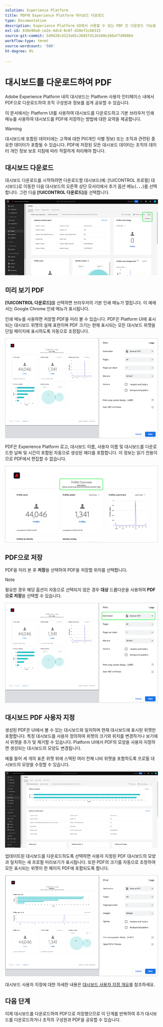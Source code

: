 ```yaml
---
solution: Experience Platform
title: PDF에 Experience Platform 대시보드 다운로드
type: Documentation
description: Experience Platform UI에서 사용할 수 있는 PDF 간 다운로드 기능을 사용하여 대시보드 시각화의 복사본을 저장합니다.
exl-id: 838e98a0-ce2e-4dcd-8c8f-d28ef2cb8315
source-git-commit: 5d9428c4323e65c2605fd116160e160af7d9086d
workflow-type: tm+mt
source-wordcount: '580'
ht-degree: 0%

---
```


# 대시보드를 다운로드하여 PDF

Adobe Experience Platform 내의 대시보드는 Platform 사용자 인터페이스 내에서 PDF으로 다운로드하여 조직 구성원과 정보를 쉽게 공유할 수 있습니다.

이 문서에서는 Platform UI를 사용하여 대시보드를 다운로드하고 기본 브라우저 인쇄 메뉴를 사용하여 대시보드를 PDF에 저장하는 방법에 대한 요약을 제공합니다.

>[!WARNING]
>
>대시보드에 포함된 데이터에는 고객에 대한 PII(개인 식별 정보) 또는 조직과 관련된 중요한 데이터가 포함될 수 있습니다. PDF에 저장된 모든 대시보드 데이터는 조직의 데이터 개인 정보 보호 지침에 따라 적절하게 처리해야 합니다.

## 대시보드 다운로드

대시보드 다운로드를 시작하려면 다운로드할 대시보드(예: [!UICONTROL 프로필] 대시보드)로 이동한 다음 대시보드의 오른쪽 상단 모서리에서 추가 옵션 메뉴(**`...`**)를 선택합니다. 그런 다음 **[!UICONTROL 다운로드]**&#x200B;를 선택합니다.

![줄임표 및 다운로드 드롭다운이 강조 표시된 Experience Platform 프로필 대시보드입니다.](images/download/download-button.png)

## 미리 보기 PDF

**[!UICONTROL 다운로드]**&#x200B;를 선택하면 브라우저의 기본 인쇄 메뉴가 열립니다. 이 예에서는 Google Chrome 인쇄 메뉴가 표시됩니다.

인쇄 메뉴를 사용하면 저장할 PDF을 미리 볼 수 있습니다. PDF은 Platform UI에 표시되는 대시보드 위젯의 실제 표현이며 PDF 크기는 현재 표시되는 모든 대시보드 위젯을 단일 페이지에 표시하도록 자동으로 조정됩니다.

![오른쪽에 인쇄 옵션 패널이 있는 단일 페이지 형식으로 표시되는 프로필 개요입니다.](images/download/download-chrome-print.png)

PDF은 Experience Platform 로고, 대시보드 이름, 사용자 이름 및 대시보드를 다운로드한 날짜 및 시간이 포함된 자동으로 생성된 헤더를 포함합니다. 이 정보는 읽기 전용이므로 PDF에서 편집할 수 없습니다.

![자동으로 생성된 헤더가 강조 표시된 인쇄 미리 보기를 닫습니다.](images/download/download-pdf.png)

## PDF으로 저장

PDF을 미리 본 후 **저장**&#x200B;을 선택하여 PDF을 저장할 위치를 선택합니다.

>[!NOTE]
>
>필요한 경우 해당 옵션이 자동으로 선택되지 않은 경우 **대상** 드롭다운을 사용하여 **PDF으로 저장**&#x200B;을 선택할 수 있습니다.

![PDF 개요가 대상 드롭다운으로 저장 인쇄 옵션이 강조 표시된 단일 페이지 형식으로 표시됩니다.](images/download/download-chrome-print-destination.png)

## 대시보드 PDF 사용자 지정

생성된 PDF은 UI에서 볼 수 있는 대시보드와 일치하며 현재 대시보드에 표시된 위젯만 포함합니다. 특정 대시보드를 사용자 정의하여 위젯의 크기와 위치를 변경하거나 보기에서 위젯을 추가 및 제거할 수 있습니다. Platform UI에서 PDF의 모양을 사용자 지정하면 생성되는 대시보드의 모양도 변경됩니다.

예를 들어 세 개의 표준 위젯 위에 스택된 여러 전체 너비 위젯을 포함하도록 프로필 대시보드의 모양을 수정할 수 있습니다.

![길쭉한 위젯을 표시하는 프로필 대시보드입니다.](images/download/download-modify.png)

업데이트된 대시보드를 다운로드하도록 선택하면 사용자 지정된 PDF 대시보드의 모양과 일치하는 새 프로필 미리보기가 표시됩니다. 또한 PDF의 크기를 자동으로 조정하여 모든 표시되는 위젯이 한 페이지 PDF에 포함되도록 합니다.

![오른쪽에 인쇄 옵션 패널이 있는 단일 페이지 형식으로 표시되는 프로필 개요입니다.](images/download/download-chrome-print-modified.png)

대시보드 사용자 지정에 대한 자세한 내용은 [대시보드 사용자 지정 개요](customize/overview.md)를 참조하세요.

## 다음 단계

이제 대시보드를 다운로드하여 PDF으로 저장했으므로 이 단계를 반복하여 추가 대시보드를 다운로드하거나 조직의 구성원과 PDF을 공유할 수 있습니다.
